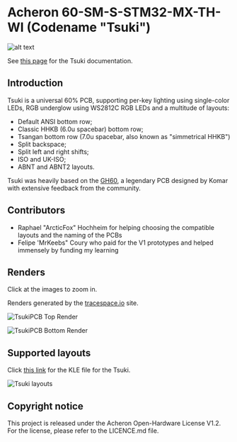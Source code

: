 # Acheron 60-SM-S-STM32-MX-TH-WI (Codename "Tsuki")

![alt text](https://raw.githubusercontent.com/Gondolindrim/acheronLibrary/master/graphics/acheronReadme.png "Acheron Logo")

See [this page](https://gondolindrim.github.io/AcheronDocs/tsuki/intro.html) for the Tsuki documentation.

## Introduction

Tsuki is a universal 60% PCB, supporting per-key lighting using single-color LEDs, RGB underglow using WS2812C RGB LEDs and a multitude of layouts:

- Default ANSI bottom row;
- Classic HHKB (6.0u spacebar) bottom row;
- Tsangan bottom row (7.0u spacebar, also known as "simmetrical HHKB")
- Split backspace;
- Split left and right shifts;
- ISO and UK-ISO;
- ABNT and ABNT2 layouts.

Tsuki was heavily based on the [GH60](https://github.com/komar007/gh60), a legendary PCB designed by Komar with extensive feedback from the community.

## Contributors

- Raphael "ArcticFox" Hochheim for helping choosing the compatible layouts and the naming of the PCBs
- Felipe 'MrKeebs" Coury who paid for the V1 prototypes and helped immensely by funding my learning

## Renders

Click at the images to zoom in.

Renders generated by the [tracespace.io](https://tracespace.io/view/) site.

![TsukiPCB Top Render](https://github.com/Gondolindrim/Tsuki/raw/master/graphics/renders/top.png)

![TsukiPCB Bottom Render](https://github.com/Gondolindrim/Tsuki/raw/master/graphics/renders/bottom.png)

## Supported layouts

Click [this link](http://www.keyboard-layout-editor.com/#/gists/a08f081ffa5e553c9e5ae899616ba2f6) for the KLE file for the Tsuki.

![Tsuki layouts](https://github.com/Gondolindrim/Tsuki/raw/master/graphics/KLE/tsukiKLE.png)

## Copyright notice

This project is released under the Acheron Open-Hardware License V1.2. For the license, please refer to the LICENCE.md file.
